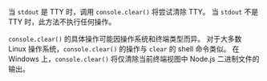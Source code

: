 <!-- YAML
added: v8.3.0
-->

当 `stdout` 是 TTY 时，调用 `console.clear()` 将尝试清除 TTY。 
当 `stdout` 不是 TTY 时，此方法不执行任何操作。

`console.clear()` 的具体操作可能因操作系统和终端类型而异。 
对于大多数 Linux 操作系统，`console.clear()` 的操作与 `clear` 的 shell 命令类似。 
在 Windows 上，`console.clear()` 将仅清除当前终端视图中 Node.js 二进制文件的输出。

